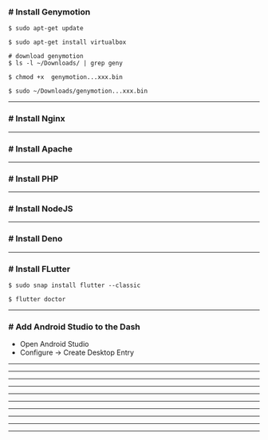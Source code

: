 ### # Install Genymotion

```
$ sudo apt-get update

$ sudo apt-get install virtualbox

# download genymotion
$ ls -l ~/Downloads/ | grep geny

$ chmod +x  genymotion...xxx.bin

$ sudo ~/Downloads/genymotion...xxx.bin
```

<hr>

### # Install Nginx

<hr>

### # Install Apache

<hr>

### # Install PHP

<hr>

### # Install NodeJS

<hr>

### # Install Deno

<hr>

### # Install FLutter

```
$ sudo snap install flutter --classic

$ flutter doctor
```

<hr>

### # Add Android Studio to the Dash

- Open Android Studio
- Configure -> Create Desktop Entry

<hr>

<hr>

<hr>

<hr>

<hr>

<hr>

<hr>

<hr>

<hr>

<hr>

